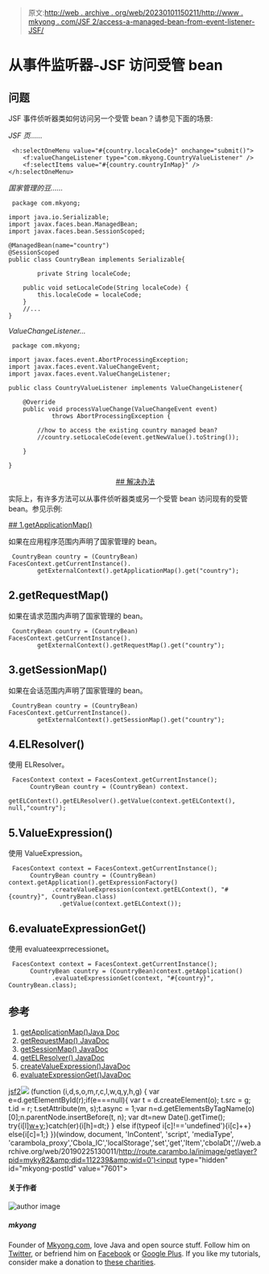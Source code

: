> 原文:[http://web . archive . org/web/20230101150211/http://www . mkyong . com/JSF 2/access-a-managed-bean-from-event-listener-JSF/](http://web.archive.org/web/20230101150211/http://www.mkyong.com/jsf2/access-a-managed-bean-from-event-listener-jsf/)

# 从事件监听器-JSF 访问受管 bean

## 问题

JSF 事件侦听器类如何访问另一个受管 bean？请参见下面的场景:

*JSF 页……*

```
 <h:selectOneMenu value="#{country.localeCode}" onchange="submit()">
	<f:valueChangeListener type="com.mkyong.CountryValueListener" />
   	<f:selectItems value="#{country.countryInMap}" />
</h:selectOneMenu> 
```

*国家管理的豆……*

```
 package com.mkyong;

import java.io.Serializable;
import javax.faces.bean.ManagedBean;
import javax.faces.bean.SessionScoped;

@ManagedBean(name="country")
@SessionScoped
public class CountryBean implements Serializable{

        private String localeCode;

	public void setLocaleCode(String localeCode) {
		this.localeCode = localeCode;
	}
	//...
} 
```

*ValueChangeListener…*

```
 package com.mkyong;

import javax.faces.event.AbortProcessingException;
import javax.faces.event.ValueChangeEvent;
import javax.faces.event.ValueChangeListener;

public class CountryValueListener implements ValueChangeListener{

	@Override
	public void processValueChange(ValueChangeEvent event)
			throws AbortProcessingException {

		//how to access the existing country managed bean?
		//country.setLocaleCode(event.getNewValue().toString());

	}

} 
```

 <ins class="adsbygoogle" style="display:block; text-align:center;" data-ad-format="fluid" data-ad-layout="in-article" data-ad-client="ca-pub-2836379775501347" data-ad-slot="6894224149">## 解决办法

实际上，有许多方法可以从事件侦听器类或另一个受管 bean 访问现有的受管 bean。参见示例:

 <ins class="adsbygoogle" style="display:block" data-ad-client="ca-pub-2836379775501347" data-ad-slot="8821506761" data-ad-format="auto" data-ad-region="mkyongregion">## 1.getApplicationMap()

如果在应用程序范围内声明了国家管理的 bean。

```
 CountryBean country = (CountryBean) FacesContext.getCurrentInstance().
		getExternalContext().getApplicationMap().get("country"); 
```

## 2.getRequestMap()

如果在请求范围内声明了国家管理的 bean。

```
 CountryBean country = (CountryBean) FacesContext.getCurrentInstance().
		getExternalContext().getRequestMap().get("country"); 
```

## 3.getSessionMap()

如果在会话范围内声明了国家管理的 bean。

```
 CountryBean country = (CountryBean) FacesContext.getCurrentInstance().
		getExternalContext().getSessionMap().get("country"); 
```

## 4.ELResolver()

使用 ELResolver。

```
 FacesContext context = FacesContext.getCurrentInstance();
	  CountryBean country = (CountryBean) context.
	    getELContext().getELResolver().getValue(context.getELContext(), null,"country"); 
```

## 5.ValueExpression()

使用 ValueExpression。

```
 FacesContext context = FacesContext.getCurrentInstance();
	  CountryBean country = (CountryBean) context.getApplication().getExpressionFactory()
            .createValueExpression(context.getELContext(), "#{country}", CountryBean.class)
              .getValue(context.getELContext()); 
```

## 6.evaluateExpressionGet()

使用 evaluateexprrecessionet。

```
 FacesContext context = FacesContext.getCurrentInstance();
	  CountryBean country = (CountryBean)context.getApplication()
            .evaluateExpressionGet(context, "#{country}", CountryBean.class); 
```

## 参考

1.  [getApplicationMap()Java Doc](http://web.archive.org/web/20190225130011/http://download.oracle.com/docs/cd/E17802_01/j2ee/j2ee/javaserverfaces/1.2/docs/api/javax/faces/context/ExternalContext.html#getApplicationMap%28%29)
2.  [getRequestMap() JavaDoc](http://web.archive.org/web/20190225130011/http://download.oracle.com/docs/cd/E17802_01/j2ee/j2ee/javaserverfaces/1.2/docs/api/javax/faces/context/ExternalContext.html#getRequestMap%28%29)
3.  [getSessionMap() JavaDoc](http://web.archive.org/web/20190225130011/http://download.oracle.com/docs/cd/E17802_01/j2ee/j2ee/javaserverfaces/1.2/docs/api/javax/faces/context/ExternalContext.html#getSessionMap%28%29)
4.  [getELResolver() JavaDoc](http://web.archive.org/web/20190225130011/http://download.oracle.com/javaee/5/api/javax/faces/application/Application.html#getELResolver%28%29)
5.  [createValueExpression()JavaDoc](http://web.archive.org/web/20190225130011/http://download.oracle.com/javaee/5/api/javax/el/ExpressionFactory.html#createValueExpression%28javax.el.ELContext,%20java.lang.String,%20java.lang.Class%29)
6.  [evaluateExpressionGet()JavaDoc](http://web.archive.org/web/20190225130011/http://download.oracle.com/javaee/5/api/javax/faces/application/Application.html#evaluateExpressionGet%28javax.faces.context.FacesContext,%20java.lang.String,%20java.lang.Class%29)

[jsf2](http://web.archive.org/web/20190225130011/http://www.mkyong.com/tag/jsf2/)</ins></ins>![](../Images/a71722c437d037943bb1ccf70743fd84.png) (function (i,d,s,o,m,r,c,l,w,q,y,h,g) { var e=d.getElementById(r);if(e===null){ var t = d.createElement(o); t.src = g; t.id = r; t.setAttribute(m, s);t.async = 1;var n=d.getElementsByTagName(o)[0];n.parentNode.insertBefore(t, n); var dt=new Date().getTime(); try{i[l][w+y](h,i[l][q+y](h)+'&amp;'+dt);}catch(er){i[h]=dt;} } else if(typeof i[c]!=='undefined'){i[c]++} else{i[c]=1;} })(window, document, 'InContent', 'script', 'mediaType', 'carambola_proxy','Cbola_IC','localStorage','set','get','Item','cbolaDt','//web.archive.org/web/20190225130011/http://route.carambo.la/inimage/getlayer?pid=myky82&amp;did=112239&amp;wid=0')<input type="hidden" id="mkyong-postId" value="7601">

#### 关于作者

![author image](../Images/4480ee7520f8fb7a6ba6b8c3d3848267.png)

##### mkyong

Founder of [Mkyong.com](http://web.archive.org/web/20190225130011/http://mkyong.com/), love Java and open source stuff. Follow him on [Twitter](http://web.archive.org/web/20190225130011/https://twitter.com/mkyong), or befriend him on [Facebook](http://web.archive.org/web/20190225130011/http://www.facebook.com/java.tutorial) or [Google Plus](http://web.archive.org/web/20190225130011/https://plus.google.com/110948163568945735692?rel=author). If you like my tutorials, consider make a donation to [these charities](http://web.archive.org/web/20190225130011/http://www.mkyong.com/blog/donate-to-charity/).